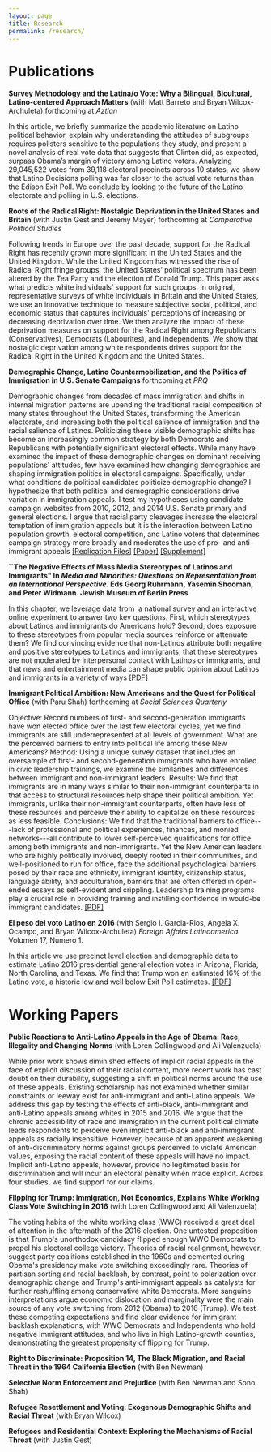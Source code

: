 ```yaml
---
layout: page
title: Research
permalink: /research/
---
```


# Publications

**Survey Methodology and the Latina/o Vote: Why a Bilingual, Bicultural, Latino-centered Approach Matters** (with Matt Barreto and Bryan Wilcox-Archuleta) forthcoming at *Aztlan*

In this article, we briefly summarize the academic literature on Latino political behavior, explain why understanding the attitudes of subgroups requires pollsters sensitive to the populations they study, and present a novel analysis of real vote data that suggests that Clinton did, as expected, surpass Obama’s margin of victory among Latino voters. Analyzing 29,045,522 votes from 39,118 electoral precincts across 10 states, we show that Latino Decisions polling was far closer to the actual vote returns than the Edison Exit Poll. We conclude by looking to the future of the Latino electorate and polling in U.S. elections.

**Roots of the Radical Right: Nostalgic Deprivation in the United States and Britain** (with Justin Gest and Jeremy Mayer) forthcoming at *Comparative Political Studies*

Following trends in Europe over the past decade, support for the Radical Right has recently grown more significant in the United States and the United Kingdom. While the United Kingdom has witnessed the rise of Radical Right fringe groups, the United States’ political spectrum has been altered by the Tea Party and the election of Donald Trump. This paper asks what predicts white individuals’ support for such groups. In original, representative surveys of white individuals in Britain and the United States, we use an innovative technique to measure subjective social, political, and economic status that captures individuals' perceptions of increasing or decreasing deprivation over time. We then analyze the impact of these deprivation measures on support for the Radical Right among Republicans (Conservatives), Democrats (Labourites), and Independents. We show that nostalgic deprivation among white respondents drives support for the Radical Right in the United Kingdom and the United States. 

**Demographic Change, Latino Countermobilization, and the Politics of Immigration in U.S. Senate Campaigns** forthcoming at *PRQ*

Demographic changes from decades of mass immigration and shifts in internal migration patterns are upending the traditional racial composition of many states throughout the United States, transforming the American electorate, and increasing both the political salience of immigration and the racial salience of Latinos. Politicizing these visible demographic shifts has become an increasingly common strategy by both Democrats and Republicans with potentially significant electoral effects. While many have examined the impact of these demographic changes on dominant receiving populations' attitudes, few have examined how changing demographics are shaping immigration politics in electoral campaigns. Specifically, under what conditions do political candidates politicize demographic change? I hypothesize that both political and demographic considerations drive variation in immigration appeals. I test my hypotheses using candidate campaign websites from 2010, 2012, and 2014 U.S. Senate primary and general elections. I argue that racial party cleavages increase the electoral temptation of immigration appeals but it is the interaction between Latino population growth, electoral competition, and Latino voters that determines campaign strategy more broadly and moderates the use of pro- and anti-immigrant appeals [[Replication Files]](https://github.com/tylerreny/tylerreny.github.io/tree/master/replication/PRQ_2017) [[Paper]](https://www.dropbox.com/s/bmb5m06ru4do6xr/final_PRQ_reny_2017.docx?dl=0) [[Supplement]](https://www.dropbox.com/s/c5483gaia05k5l7/final_PRQ_reny_2017_supplement.docx?dl=0)

**``The Negative Effects of Mass Media Stereotypes of Latinos and Immigrants" In *Media and Minorities: Questions on Representation from an International Perspective*. Eds Georg Ruhrmann, Yasemin Shooman, and Peter Widmann. Jewish Museum of Berlin Press**

In this chapter, we leverage data from  a national survey and an interactive
online experiment to answer two key questions. First, which stereotypes
about Latinos and immigrants do Americans hold? Second, does exposure to
these stereotypes from popular media sources reinforce or attenuate them?
We find convincing evidence that non-Latinos attribute both negative and
positive stereotypes to Latinos and immigrants, that these stereotypes are
not moderated by interpersonal contact with Latinos or immigrants, and that
news and entertainment media can shape public opinion about Latinos and
immigrants in a variety of ways [[PDF]](http://tylerreny.github.io/pdf/pubs/reny_manzano_stereotypes_2016.pdf)

**Immigrant Political Ambition:  New Americans and the Quest for Political Office** (with Paru Shah) forthcoming at *Social Sciences Quarterly*

Objective: Record numbers of first- and second-generation immigrants have won elected office over the last few electoral cycles, yet we find immigrants are still underrepresented at all levels of government. What are the perceived barriers to entry into political life among these New Americans? 
Method: Using a unique survey dataset that includes an oversample of first- and second-generation immigrants who have enrolled in civic leadership trainings, we examine the similarities and differences between immigrant and non-immigrant leaders. 
Results: We find that immigrants are in many ways similar to their non-immigrant counterparts in that access to structural resources help shape their political ambition. Yet immigrants, unlike their non-immigrant counterparts, often have less of these resources and perceive their ability to capitalize on these resources as less feasible. 
Conclusions: We find that the traditional barriers to office---lack of professional and political experiences, finances, and monied networks---all contribute to lower self-perceived qualifications for office among both immigrants and non-immigrants. Yet the New American leaders who are highly politically involved, deeply rooted in their communities, and well-positioned to run for office, face the additional psychological barriers posed by their race and ethnicity, immigrant identity, citizenship status, language ability, and acculturation, barriers that are often offered in open-ended essays as self-evident and crippling. Leadership training programs play a crucial role in providing training and instilling confidence in would-be immigrant candidates. [[PDF]](https://www.dropbox.com/s/monmlmhaaowg5vp/Immigrant%20Political%20Ambition%20SSQ%20Final.pdf?dl=0)

**El peso del voto Latino en 2016** (with Sergio I. Garcia-Rios, Angela X. Ocampo, and Bryan Wilcox-Archuleta) *Foreign Affairs Latinoamerica* Volumen 17, Numero 1. 

In this article we use precinct level election and demographic data to estimate Latino 2016 presidential general election votes in Arizona, Florida, North Carolina, and Texas. We find that Trump won an estimated 16% of the Latino vote, a historic low and well below Exit Poll estimates. [[PDF]](https://media.wix.com/ugd/07c246_74b2c2e48a1c4486b83bd7fd908b1625.pdf)

# Working Papers

**Public Reactions to Anti-Latino Appeals in the Age of Obama: Race, Illegality and Changing Norms** (with Loren Collingwood and Ali Valenzuela)

While prior work shows diminished effects of implicit racial appeals in the face of explicit discussion of their racial content, more recent work has cast doubt on their durability, suggesting a shift in political norms around the use of these appeals. Existing scholarship has not examined whether similar constraints or leeway exist for anti-immigrant and anti-Latino appeals. We address this gap by testing the effects of anti-black, anti-immigrant and anti-Latino appeals among whites in 2015 and 2016. We argue that the chronic accessibility of race and immigration in the current political climate leads respondents to perceive even implicit anti-black and anti-immigrant appeals as racially insensitive. However, because of an apparent weakening of anti-discriminatory norms against groups perceived to violate American values, exposing the racial content of these appeals will have no impact. Implicit anti-Latino appeals, however, provide no legitimated basis for discrimination and will incur an electoral penalty when made explicit. Across four studies, we find support for our claims.

**Flipping for Trump: Immigration, Not Economics, Explains White Working Class Vote Switching in 2016** (with Loren Collingwood and Ali Valenzuela)

The voting habits of the white working class (WWC) received a great deal of attention in the aftermath of the 2016 election. One untested proposition is that Trump's unorthodox candidacy flipped enough WWC Democrats to propel his electoral college victory. Theories of racial realignment, however, suggest party coalitions established in the 1960s and cemented during Obama's presidency make vote switching exceedingly rare. Theories of partisan sorting and racial backlash, by contrast, point to polarization over demographic change and Trump's anti-immigrant appeals as catalysts for further reshuffling among conservative white Democrats. More sanguine interpretations argue economic dislocation and marginality were the main source of any vote switching from 2012 (Obama) to 2016 (Trump). We test these competing expectations and find clear evidence for immigrant backlash explanations, with WWC Democrats and Independents who hold negative immigrant attitudes, and who live in high Latino-growth counties, demonstrating the greatest propensity of flipping for Trump.

**Right to Discriminate: Proposition 14, The Black Migration, and Racial Threat in the 1964 California Election** (with Ben Newman)

**Selective Norm Enforcement and Prejudice** (with Ben Newman and Sono Shah)

**Refugee Resettlement and Voting: Exogenous Demographic Shifts and Racial Threat** (with Bryan Wilcox)

**Refugees and Residential Context: Exploring the Mechanisms of Racial Threat** (with Justin Gest)






 




